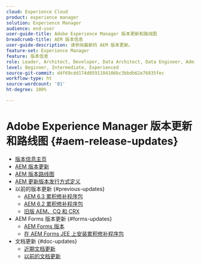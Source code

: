```yaml
---
cloud: Experience Cloud
product: experience manager
solution: Experience Manager
audience: end-user
user-guide-title: Adobe Experience Manager 版本更新和路线图
breadcrumb-title: AEM 版本信息
user-guide-description: 请参阅最新的 AEM 版本更新。
feature-set: Experience Manager
feature: 版本信息
role: Leader, Architect, Developer, Data Architect, Data Engineer, Admin, User
level: Beginner, Intermediate, Experienced
source-git-commit: d4f69cdd174d0591104106bc3bbdb62e76835fec
workflow-type: ht
source-wordcount: '81'
ht-degree: 100%

---
```



# Adobe Experience Manager 版本更新和路线图 {#aem-release-updates}

+ [版本信息主页](home.md)
+ [AEM 版本更新](aem-releases-updates.md)
+ [AEM 版本路线图](update-releases-roadmap.md)
+ [AEM 更新版本发行方式定义](update-release-vehicle-definitions.md)
+ 以前的版本更新 {#previous-updates}
   + [AEM 6.3 累积修补程序包](release-notes-aem-6-3-cumulative-fix-pack.md)
   + [AEM 6.2 累积修补程序包](release-notes-aem-6-2-cumulative-fix-pack.md)
   + [旧版 AEM、CQ 和 CRX](aem-previous-versions.md)
+ AEM Forms 版本更新 {#forms-updates}
   + [AEM Forms 版本](aem-forms-releases.md)
   + [在 AEM Forms JEE 上安装累积修补程序包](install-cfp-aem-forms-jee.md)
+ 文档更新 {#doc-updates}
   + [近期文档更新](documentation-updates.md)
   + [以前的文档更新](previous-documentation-updates.md)
